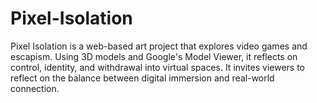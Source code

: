 # Pixel-Isolation
Pixel Isolation is a web-based art project that explores video games and escapism. Using 3D models and Google's Model Viewer, it reflects on control, identity, and withdrawal into virtual spaces. It invites viewers to reflect on the balance between digital immersion and real-world connection.
